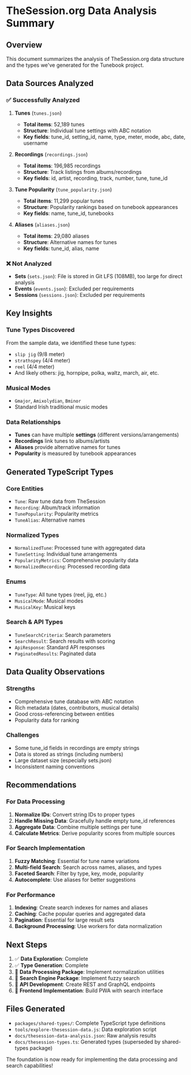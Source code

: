 # TheSession.org Data Analysis Summary

## Overview

This document summarizes the analysis of TheSession.org data structure and the types we've generated for the Tunebook project.

## Data Sources Analyzed

### ✅ Successfully Analyzed

1. **Tunes** (`tunes.json`)
   - **Total items**: 52,189 tunes
   - **Structure**: Individual tune settings with ABC notation
   - **Key fields**: tune_id, setting_id, name, type, meter, mode, abc, date, username

2. **Recordings** (`recordings.json`)
   - **Total items**: 196,985 recordings
   - **Structure**: Track listings from albums/recordings
   - **Key fields**: id, artist, recording, track, number, tune, tune_id

3. **Tune Popularity** (`tune_popularity.json`)
   - **Total items**: 11,299 popular tunes
   - **Structure**: Popularity rankings based on tunebook appearances
   - **Key fields**: name, tune_id, tunebooks

4. **Aliases** (`aliases.json`)
   - **Total items**: 29,080 aliases
   - **Structure**: Alternative names for tunes
   - **Key fields**: tune_id, alias, name

### ❌ Not Analyzed

- **Sets** (`sets.json`): File is stored in Git LFS (108MB), too large for direct analysis
- **Events** (`events.json`): Excluded per requirements
- **Sessions** (`sessions.json`): Excluded per requirements

## Key Insights

### Tune Types Discovered

From the sample data, we identified these tune types:

- `slip jig` (9/8 meter)
- `strathspey` (4/4 meter)
- `reel` (4/4 meter)
- And likely others: jig, hornpipe, polka, waltz, march, air, etc.

### Musical Modes

- `Gmajor`, `Amixolydian`, `Bminor`
- Standard Irish traditional music modes

### Data Relationships

- **Tunes** can have multiple **settings** (different versions/arrangements)
- **Recordings** link tunes to albums/artists
- **Aliases** provide alternative names for tunes
- **Popularity** is measured by tunebook appearances

## Generated TypeScript Types

### Core Entities

- `Tune`: Raw tune data from TheSession
- `Recording`: Album/track information
- `TunePopularity`: Popularity metrics
- `TuneAlias`: Alternative names

### Normalized Types

- `NormalizedTune`: Processed tune with aggregated data
- `TuneSetting`: Individual tune arrangements
- `PopularityMetrics`: Comprehensive popularity data
- `NormalizedRecording`: Processed recording data

### Enums

- `TuneType`: All tune types (reel, jig, etc.)
- `MusicalMode`: Musical modes
- `MusicalKey`: Musical keys

### Search & API Types

- `TuneSearchCriteria`: Search parameters
- `SearchResult`: Search results with scoring
- `ApiResponse`: Standard API responses
- `PaginatedResults`: Paginated data

## Data Quality Observations

### Strengths

- Comprehensive tune database with ABC notation
- Rich metadata (dates, contributors, musical details)
- Good cross-referencing between entities
- Popularity data for ranking

### Challenges

- Some tune_id fields in recordings are empty strings
- Data is stored as strings (including numbers)
- Large dataset size (especially sets.json)
- Inconsistent naming conventions

## Recommendations

### For Data Processing

1. **Normalize IDs**: Convert string IDs to proper types
2. **Handle Missing Data**: Gracefully handle empty tune_id references
3. **Aggregate Data**: Combine multiple settings per tune
4. **Calculate Metrics**: Derive popularity scores from multiple sources

### For Search Implementation

1. **Fuzzy Matching**: Essential for tune name variations
2. **Multi-field Search**: Search across names, aliases, and types
3. **Faceted Search**: Filter by type, key, mode, popularity
4. **Autocomplete**: Use aliases for better suggestions

### For Performance

1. **Indexing**: Create search indexes for names and aliases
2. **Caching**: Cache popular queries and aggregated data
3. **Pagination**: Essential for large result sets
4. **Background Processing**: Use workers for data normalization

## Next Steps

1. ✅ **Data Exploration**: Complete
2. ✅ **Type Generation**: Complete
3. 🔄 **Data Processing Package**: Implement normalization utilities
4. 🔄 **Search Engine Package**: Implement fuzzy search
5. 🔄 **API Development**: Create REST and GraphQL endpoints
6. 🔄 **Frontend Implementation**: Build PWA with search interface

## Files Generated

- `packages/shared-types/`: Complete TypeScript type definitions
- `tools/explore-thesession-data.js`: Data exploration script
- `docs/thesession-data-analysis.json`: Raw analysis results
- `docs/thesession-types.ts`: Generated types (superseded by shared-types package)

The foundation is now ready for implementing the data processing and search capabilities!
